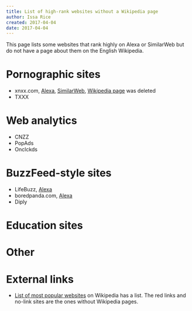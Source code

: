 ```yaml
---
title: List of high-rank websites without a Wikipedia page
author: Issa Rice
created: 2017-04-04
date: 2017-04-04
---
```


This page lists some websites that rank highly on Alexa or SimilarWeb but do
not have a page about them on the English Wikipedia.

# Pornographic sites

- xnxx.com, [Alexa](http://www.alexa.com/siteinfo/xnxx.com),
  [SimilarWeb](https://www.similarweb.com/website/xnxx.com),
  [Wikipedia page](https://en.wikipedia.org/wiki/Xnxx) was deleted
- TXXX

# Web analytics

- CNZZ
- PopAds
- Onclckds

# BuzzFeed-style sites

- LifeBuzz, [Alexa](http://www.alexa.com/siteinfo/lifebuzz.com)
- boredpanda.com, [Alexa](http://www.alexa.com/siteinfo/boredpanda.com)
- Diply

# Education sites

# Other

# External links

- [List of most popular websites](https://en.wikipedia.org/wiki/List_of_most_popular_websites)
  on Wikipedia has a list.
  The red links and no-link sites are the ones without Wikipedia pages.
